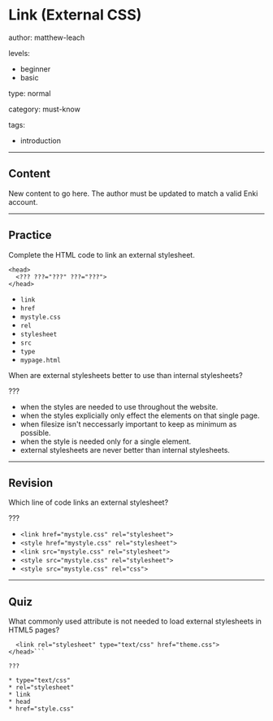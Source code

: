 # Link (External CSS)
author: matthew-leach

levels:
  - beginner
  - basic

type: normal

category: must-know

tags:
  - introduction

---
## Content

New content to go here. The author must be updated to match a valid Enki account.

---
## Practice

Complete the HTML code to link an external stylesheet. 
```
<head>
  <??? ???="???" ???="???">
</head>
```

* `link`
* `href`
* `mystyle.css`
* `rel`
* `stylesheet`
* `src`
* `type`
* `mypage.html`


When are external stylesheets better to use than internal stylesheets?

???

* when the styles are needed to use throughout the website.
* when the styles explicially only effect the elements on that single page.
* when filesize isn't neccessarly important to keep as minimum as possible. 
* when the style is needed only for a single element. 
* external stylesheets are never better than internal stylesheets. 

---
## Revision

Which line of code links an external stylesheet?

???

* `<link href="mystyle.css" rel="stylesheet">`
* `<style href="mystyle.css" rel="stylesheet">`
* `<link src="mystyle.css" rel="stylesheet">`
* `<style src="mystyle.css" rel="stylesheet">`
* `<style src="mystyle.css" rel="css">`

---
## Quiz

What commonly used attribute is not needed to load external stylesheets in HTML5 pages? 

```<head>
  <link rel="stylesheet" type="text/css" href="theme.css">
</head>```

???

* type="text/css"
* rel="stylesheet"
* link
* head
* href="style.css"







